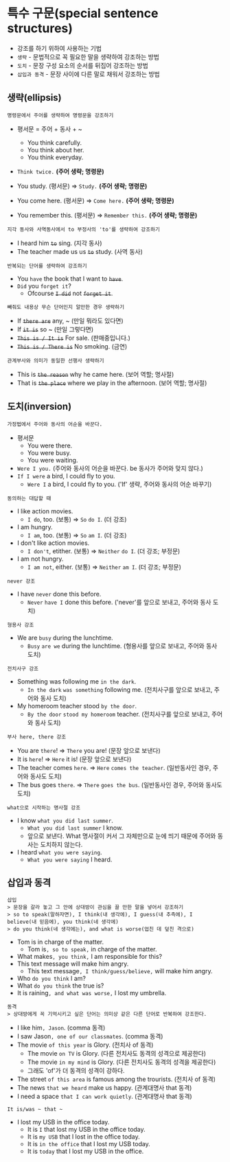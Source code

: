 # 특수 구문(special sentence structures)
- 강조를 하기 위하여 사용하는 기법
- `생략` - 문법적으로 꼭 필요한 말을 생략하여 강조하는 방법
- `도치` - 문장 구성 요소의 순서를 뒤집어 강조하는 방법
- `삽입과 동격` - 문장 사이에 다른 말로 채워서 강조하는 방법

## 생략(ellipsis)
```
명령문에서 주어를 생략하여 명령문을 강조하기
```
- 평서문 = 주어 + 동사 + ~ 
  - You think carefully.
  - You think about her.
  - You think everyday.
- `Think twice.` **(주어 생략; 명령문)**

- You study. (평서문) => `Study.` **(주어 생략; 명령문)**
- You come here. (평서문) => `Come here.` **(주어 생략; 명령문)**
- You remember this. (평서문) => `Remember this.` **(주어 생략; 명령문)**

```
지각 동사와 사역동사에서 to 부정사의 'to'를 생략하여 강조하기
```
- I heard him ~~`to`~~ sing. (지각 동사)
- The teacher made us us ~~`to`~~ study. (사역 동사)

```
반복되는 단어를 생략하여 강조하기
```
- You `have` the book that I want to ~~`have`~~.
- `Did` you `forget it`?
  - Ofcourse ~~`I did`~~ not ~~`forget it`~~.

```
빼줘도 내용상 무슨 단어인지 알만한 경우 생략하기
```
- If ~~`there are`~~ any, ~ (만일 뭐라도 있다면)
- If ~~`it is`~~ so ~ (만일 그렇다면)
- ~~`This is / It is`~~ For sale. (판매중입니다.)
- ~~`This is / There is`~~ No smoking. (금연)

```
관계부사와 의미가 동일한 선행사 생략하기
```
- This is ~~`the reason`~~ why he came here. (보어 역할; 명사절)
- That is ~~`the place`~~ where we play in the afternoon. (보어 역할; 명사절)


## 도치(inversion)
```
가정법에서 주어와 동사의 어순을 바꾼다.
```
- 평서문
  - You were there.
  - You were busy.
  - You were waiting.
- `Were I you.` (주어와 동사의 어순을 바꾼다. be 동사가 주어와 맞지 않다.)
- `If I were` a bird, I could fly to you. 
  - `Were I` a bird, I could fly to you. ('If' 생략, 주어와 동사의 어순 바꾸기)

```
동의하는 대답할 때
```
- I like action movies.
  - `I do`, too. (보통) =>  `So` `do I`. (더 강조)
- I am hungry. 
  - `I am`, too. (보통) =>  `So` `am I`. (더 강조)
- I don't like action movies.
  - `I don't`, etither. (보통) => `Neither` `do I`. (더 강조; 부정문)
- I am not hungry. 
  - `I am not`, either. (보통) => `Neither` `am I`. (더 강조; 부정문)

```
never 강조
```
- I have `never` done this before.
  - `Never` `have I` done this before. ('never'를 앞으로 보내고, 주어와 동사 도치)

```
형용사 강조
```
- We are `busy` during the lunchtime.
  - `Busy` `are we` during the lunchtime. (형용사를 앞으로 보내고, 주어와 동사 도치)

```
전치사구 강조
```
- Something was following me `in the dark`.
  - `In the dark` `was something` following me. (전치사구를 앞으로 보내고, 주어와 동사 도치)
- My homeroom teacher stood `by the door`.
  - `By the door` `stood my homeroom` teacher. (전치사구를 앞으로 보내고, 주어와 동사 도치)

```
부사 here, there 강조
```
- You are `there`! => `There` you are! (문장 앞으로 보낸다)
- It is `here`! => `Here` it is! (문장 앞으로 보낸다)
- The teacher comes `here`. => `Here` `comes the teacher`. (일반동사인 경우, 주어와 동사도 도치)
- The bus goes `there`. => `There` `goes the bus`.  (일반동사인 경우, 주어와 동사도 도치)

```
what으로 시작하는 명사절 강조
```
- I know `what you did last summer`.
  -  `What you did last summer` I know. 
  - 앞으로 보낸다. What 명사절이 커서 그 자체만으로 눈에 띄기 때문에 주어와 동사는 도치하지 않는다.
- I heard `what you were saying`.
  - `What you were saying` I heard.

## 삽입과 동격
```
삽입
> 문장을 갈라 놓고 그 안에 상대방이 관심을 끌 만한 말을 넣어서 강조하기
> so to speak(말하자면), I think(내 생각에), I guess(내 추측에), I believe(내 믿음에), you think(네 생각에)
> do you think(네 생각에는), and what is worse(업친 데 덮친 격으로)
```
- Tom is in charge of the matter.
  - Tom is`, so to speak,` in charge of the matter.
- What makes`, you think,` I am responsible for this?
- This text message will make him angry.
  - This text message`, I think/guess/believe,` will make him angry.
- Who `do you think` I am?
- What `do you think` the true is?
- It is raining`, and what was worse,` I lost my umbrella.

```
동격
> 상대방에게 꼭 기억시키고 싶은 단어는 의미상 같은 다른 단어로 반복하여 강조한다.
```
- I like him`, Jason`. (comma 동격)
- I saw Jason`, one of our classmates`. (comma 동격)
- The movie `of this year` is Glory. (전치사 of 동격)
  - The movie `on TV` is Glory. (다른 전치사도 동격의 성격으로 제공한다)
  - The movie `in my mind` is Glory. (다른 전치사도 동격의 성격을 제공한다)
  - 그래도 'of'가 더 동격의 성격이 강하다.
- The street `of this area` is famous among the trourists. (전치사 of 동격)
- The news `that we heard` make us happy. (관계대명사 that 동격)
- I need a space `that I can work quietly`. (관계대명사 that 동격)

```
It is/was ~ that ~ 
```
- I lost my USB in the office today.
  - It is `I` that lost my USB in the office today.
  - It is `my USB` that I lost in the office today.
  - It is `in the office` that I lost my USB today.
  - It is `today` that I lost my USB in the office.
